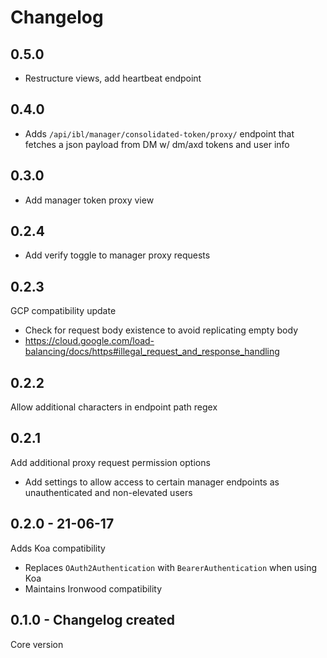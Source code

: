 # Changelog

## 0.5.0
* Restructure views, add heartbeat endpoint

## 0.4.0
* Adds `/api/ibl/manager/consolidated-token/proxy/` endpoint that fetches a json payload from DM w/ dm/axd tokens and user info

## 0.3.0
* Add manager token proxy view

## 0.2.4
* Add verify toggle to manager proxy requests

## 0.2.3
GCP compatibility update
* Check for request body existence to avoid replicating empty body
* https://cloud.google.com/load-balancing/docs/https#illegal_request_and_response_handling

## 0.2.2
Allow additional characters in endpoint path regex

## 0.2.1
Add additional proxy request permission options
* Add settings to allow access to certain manager endpoints as unauthenticated and non-elevated users

## 0.2.0 - 21-06-17
Adds Koa compatibility
* Replaces `OAuth2Authentication` with `BearerAuthentication` when using Koa
* Maintains Ironwood compatibility

## 0.1.0 - Changelog created
Core version
